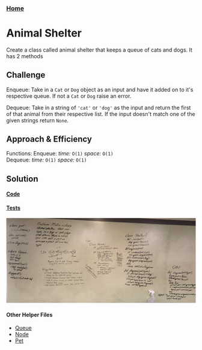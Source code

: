 ### [Home](../README.md)

# Animal Shelter
Create a class called animal shelter that keeps a queue of cats and dogs. It has 2 methods

## Challenge
Enqueue: Take in a `Cat` or `Dog` object as an input and have it added on to it's respective queue. If not a `Cat` or `Dog` raise an error.

Dequeue: Take in a string of `'cat'` or `'dog'` as the input and return the first of that animal from their respective list. If the input doesn't match one of the given strings return `None`.

## Approach & Efficiency
Functions:
Enqueue: _time:_ `O(1)` _space:_ `O(1)`<br>
Dequeue: _time:_ `O(1)` _space:_ `O(1)`

## Solution
#### [Code](./fifo_animal_shelter.py)<br>
#### [Tests](./test_animal_shelter.py)<br>
![Image](../../assets/fifo-animal-shelter.png)<br>
#### Other Helper Files
* [Queue](./queue.py)
* [Node](./node.py)
* [Pet](./pet.py)

